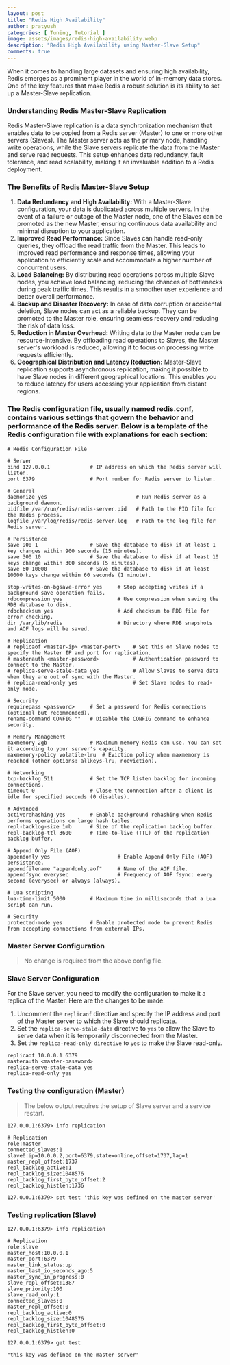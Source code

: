 ```yaml
---
layout: post
title: "Redis High Availability"
author: pratyush
categories: [ Tuning, Tutorial ]
image: assets/images/redis-high-availability.webp
description: "Redis High Availability using Master-Slave Setup"
comments: true
---
```


When it comes to handling large datasets and ensuring high availability, Redis emerges as a prominent player in the world of in-memory data stores. One of the key features that make Redis a robust solution is its ability to set up a Master-Slave replication.

### Understanding Redis Master-Slave Replication
Redis Master-Slave replication is a data synchronization mechanism that enables data to be copied from a Redis server (Master) to one or more other servers (Slaves). The Master server acts as the primary node, handling write operations, while the Slave servers replicate the data from the Master and serve read requests. This setup enhances data redundancy, fault tolerance, and read scalability, making it an invaluable addition to a Redis deployment.

### The Benefits of Redis Master-Slave Setup

1. **Data Redundancy and High Availability:** With a Master-Slave configuration, your data is duplicated across multiple servers. In the event of a failure or outage of the Master node, one of the Slaves can be promoted as the new Master, ensuring continuous data availability and minimal disruption to your application.
2. **Improved Read Performance:** Since Slaves can handle read-only queries, they offload the read traffic from the Master. This leads to improved read performance and response times, allowing your application to efficiently scale and accommodate a higher number of concurrent users.
3. **Load Balancing:** By distributing read operations across multiple Slave nodes, you achieve load balancing, reducing the chances of bottlenecks during peak traffic times. This results in a smoother user experience and better overall performance.
4. **Backup and Disaster Recovery:** In case of data corruption or accidental deletion, Slave nodes can act as a reliable backup. They can be promoted to the Master role, ensuring seamless recovery and reducing the risk of data loss.
5. **Reduction in Master Overhead:** Writing data to the Master node can be resource-intensive. By offloading read operations to Slaves, the Master server's workload is reduced, allowing it to focus on processing write requests efficiently.
6. **Geographical Distribution and Latency Reduction:** Master-Slave replication supports asynchronous replication, making it possible to have Slave nodes in different geographical locations. This enables you to reduce latency for users accessing your application from distant regions.


### The Redis configuration file, usually named redis.conf, contains various settings that govern the behavior and performance of the Redis server. Below is a template of the Redis configuration file with explanations for each section:
```
# Redis Configuration File

# Server
bind 127.0.0.1             # IP address on which the Redis server will listen.
port 6379                  # Port number for Redis server to listen.

# General
daemonize yes                             # Run Redis server as a background daemon.
pidfile /var/run/redis/redis-server.pid   # Path to the PID file for the Redis process.
logfile /var/log/redis/redis-server.log   # Path to the log file for Redis server.

# Persistence
save 900 1                 # Save the database to disk if at least 1 key changes within 900 seconds (15 minutes).
save 300 10                # Save the database to disk if at least 10 keys change within 300 seconds (5 minutes).
save 60 10000              # Save the database to disk if at least 10000 keys change within 60 seconds (1 minute).

stop-writes-on-bgsave-error yes     # Stop accepting writes if a background save operation fails.
rdbcompression yes                  # Use compression when saving the RDB database to disk.
rdbchecksum yes                     # Add checksum to RDB file for error checking.
dir /var/lib/redis                  # Directory where RDB snapshots and AOF logs will be saved.

# Replication
# replicaof <master-ip> <master-port>    # Set this on Slave nodes to specify the Master IP and port for replication.
# masterauth <master-password>           # Authentication password to connect to the Master.
# replica-serve-stale-data yes           # Allow Slaves to serve data when they are out of sync with the Master.
# replica-read-only yes                  # Set Slave nodes to read-only mode.

# Security
requirepass <password>     # Set a password for Redis connections (optional but recommended).
rename-command CONFIG ""   # Disable the CONFIG command to enhance security.

# Memory Management
maxmemory 2gb              # Maximum memory Redis can use. You can set it according to your server's capacity.
maxmemory-policy volatile-lru  # Eviction policy when maxmemory is reached (other options: allkeys-lru, noeviction).

# Networking
tcp-backlog 511            # Set the TCP listen backlog for incoming connections.
timeout 0                  # Close the connection after a client is idle for specified seconds (0 disables).

# Advanced
activerehashing yes        # Enable background rehashing when Redis performs operations on large hash tables.
repl-backlog-size 1mb      # Size of the replication backlog buffer.
repl-backlog-ttl 3600      # Time-to-live (TTL) of the replication backlog buffer.

# Append Only File (AOF)
appendonly yes                      # Enable Append Only File (AOF) persistence.
appendfilename "appendonly.aof"     # Name of the AOF file.
appendfsync everysec                # Frequency of AOF fsync: every second (everysec) or always (always).

# Lua scripting
lua-time-limit 5000        # Maximum time in milliseconds that a Lua script can run.

# Security
protected-mode yes         # Enable protected mode to prevent Redis from accepting connections from external IPs.
```

### Master Server Configuration
> No change is required from the above config file.

### Slave Server Configuration
For the Slave server, you need to modify the configuration to make it a replica of the Master. Here are the changes to be made:

1. Uncomment the ```replicaof``` directive and specify the IP address and port of the Master server to which the Slave should replicate.
2. Set the ```replica-serve-stale-data``` directive to ```yes``` to allow the Slave to serve data when it is temporarily disconnected from the Master.
3. Set the ```replica-read-only directive``` to ```yes``` to make the Slave read-only.

```
replicaof 10.0.0.1 6379
masterauth <master-password>
replica-serve-stale-data yes
replica-read-only yes 
```

### Testing the configuration (Master)
> The below output requires the setup of Slave server and a service restart.

```
127.0.0.1:6379> info replication
```

```
# Replication
role:master
connected_slaves:1
slave0:ip=10.0.0.2,port=6379,state=online,offset=1737,lag=1
master_repl_offset:1737
repl_backlog_active:1
repl_backlog_size:1048576
repl_backlog_first_byte_offset:2
repl_backlog_histlen:1736
```

```
127.0.0.1:6379> set test 'this key was defined on the master server'
```

### Testing replication (Slave)
```
127.0.0.1:6379> info replication
```

```
# Replication
role:slave
master_host:10.0.0.1
master_port:6379
master_link_status:up
master_last_io_seconds_ago:5
master_sync_in_progress:0
slave_repl_offset:1387
slave_priority:100
slave_read_only:1
connected_slaves:0
master_repl_offset:0
repl_backlog_active:0
repl_backlog_size:1048576
repl_backlog_first_byte_offset:0
repl_backlog_histlen:0
```

```
127.0.0.1:6379> get test
```

```
"this key was defined on the master server"
```